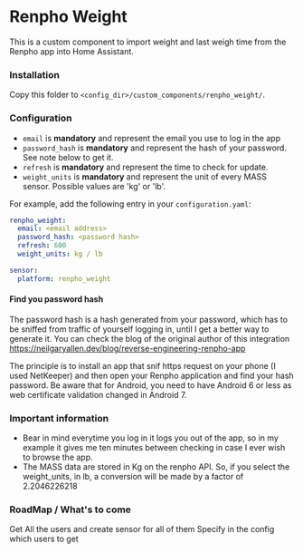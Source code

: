 # Renpho Weight

This is a custom component to import weight and last weigh time from the Renpho app into Home Assistant.

### Installation

Copy this folder to `<config_dir>/custom_components/renpho_weight/`.


### Configuration

- `email` is **mandatory** and represent the email you use to log in the app
- `password_hash` is **mandatory** and represent the hash of your password.  See note below to get it.
- `refresh` is **mandatory** and represent the time to check for update. 
- `weight_units` is **mandatory** and represent the unit of every MASS sensor.  Possible values are 'kg' or 'lb'.

For example, add the following entry in your `configuration.yaml`:

```yaml
renpho_weight:
  email: <email address>
  password_hash: <password hash>
  refresh: 600
  weight_units: kg / lb

sensor:
  platform: renpho_weight
```


#### Find you password hash

The password hash is a hash generated from your password, which has to be sniffed from traffic of yourself logging in, until I get a better way to generate it.
You can check the blog of the original author of this integration https://neilgaryallen.dev/blog/reverse-engineering-renpho-app

The principle is to install an app that snif https request on your phone (I used NetKeeper) and then open your Renpho application and find your hash password.
Be aware that for Android, you need to have Android 6 or less as web certificate validation changed in Android 7.

### Important information
- Bear in mind everytime you log in it logs you out of the app, so in my example it gives me ten minutes between checking in case I ever wish to browse the app.
- The MASS data are stored in Kg on the renpho API.  So, if you select the weight_units, in lb, a conversion will be made by a factor of 2.2046226218


### RoadMap / What's to come
Get All the users and create sensor for all of them
Specify in the config which users to get
